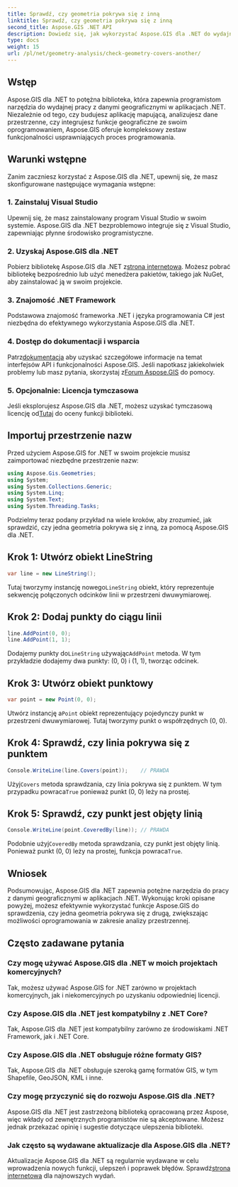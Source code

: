 ```yaml
---
title: Sprawdź, czy geometria pokrywa się z inną
linktitle: Sprawdź, czy geometria pokrywa się z inną
second_title: Aspose.GIS .NET API
description: Dowiedz się, jak wykorzystać Aspose.GIS dla .NET do wydajnej pracy z danymi geograficznymi, analizowania informacji przestrzennych i integrowania funkcji mapowania z aplikacjami .NET.
type: docs
weight: 15
url: /pl/net/geometry-analysis/check-geometry-covers-another/
---
```

## Wstęp
Aspose.GIS dla .NET to potężna biblioteka, która zapewnia programistom narzędzia do wydajnej pracy z danymi geograficznymi w aplikacjach .NET. Niezależnie od tego, czy budujesz aplikację mapującą, analizujesz dane przestrzenne, czy integrujesz funkcje geograficzne ze swoim oprogramowaniem, Aspose.GIS oferuje kompleksowy zestaw funkcjonalności usprawniających proces programowania.
## Warunki wstępne
Zanim zaczniesz korzystać z Aspose.GIS dla .NET, upewnij się, że masz skonfigurowane następujące wymagania wstępne:
### 1. Zainstaluj Visual Studio
Upewnij się, że masz zainstalowany program Visual Studio w swoim systemie. Aspose.GIS dla .NET bezproblemowo integruje się z Visual Studio, zapewniając płynne środowisko programistyczne.
### 2. Uzyskaj Aspose.GIS dla .NET
 Pobierz bibliotekę Aspose.GIS dla .NET z[strona internetowa](https://releases.aspose.com/gis/net/). Możesz pobrać bibliotekę bezpośrednio lub użyć menedżera pakietów, takiego jak NuGet, aby zainstalować ją w swoim projekcie.
### 3. Znajomość .NET Framework
Podstawowa znajomość frameworka .NET i języka programowania C# jest niezbędna do efektywnego wykorzystania Aspose.GIS dla .NET.
### 4. Dostęp do dokumentacji i wsparcia
 Patrz[dokumentacja](https://reference.aspose.com/gis/net/) aby uzyskać szczegółowe informacje na temat interfejsów API i funkcjonalności Aspose.GIS. Jeśli napotkasz jakiekolwiek problemy lub masz pytania, skorzystaj z[Forum Aspose.GIS](https://forum.aspose.com/c/gis/33) do pomocy.
### 5. Opcjonalnie: Licencja tymczasowa
 Jeśli eksplorujesz Aspose.GIS dla .NET, możesz uzyskać tymczasową licencję od[Tutaj](https://purchase.aspose.com/temporary-license/) do oceny funkcji biblioteki.

## Importuj przestrzenie nazw
Przed użyciem Aspose.GIS for .NET w swoim projekcie musisz zaimportować niezbędne przestrzenie nazw:
```csharp
using Aspose.Gis.Geometries;
using System;
using System.Collections.Generic;
using System.Linq;
using System.Text;
using System.Threading.Tasks;
```

Podzielmy teraz podany przykład na wiele kroków, aby zrozumieć, jak sprawdzić, czy jedna geometria pokrywa się z inną, za pomocą Aspose.GIS dla .NET.
## Krok 1: Utwórz obiekt LineString
```csharp
var line = new LineString();
```
 Tutaj tworzymy instancję nowego`LineString` obiekt, który reprezentuje sekwencję połączonych odcinków linii w przestrzeni dwuwymiarowej.
## Krok 2: Dodaj punkty do ciągu linii
```csharp
line.AddPoint(0, 0);
line.AddPoint(1, 1);
```
 Dodajemy punkty do`LineString` używając`AddPoint` metoda. W tym przykładzie dodajemy dwa punkty: (0, 0) i (1, 1), tworząc odcinek.
## Krok 3: Utwórz obiekt punktowy
```csharp
var point = new Point(0, 0);
```
 Utwórz instancję a`Point` obiekt reprezentujący pojedynczy punkt w przestrzeni dwuwymiarowej. Tutaj tworzymy punkt o współrzędnych (0, 0).
## Krok 4: Sprawdź, czy linia pokrywa się z punktem
```csharp
Console.WriteLine(line.Covers(point));    // PRAWDA
```
 Użyj`Covers` metoda sprawdzania, czy linia pokrywa się z punktem. W tym przypadku powraca`True` ponieważ punkt (0, 0) leży na prostej.
## Krok 5: Sprawdź, czy punkt jest objęty linią
```csharp
Console.WriteLine(point.CoveredBy(line)); // PRAWDA
```
Podobnie użyj`CoveredBy` metoda sprawdzania, czy punkt jest objęty linią. Ponieważ punkt (0, 0) leży na prostej, funkcja powraca`True`.

## Wniosek
Podsumowując, Aspose.GIS dla .NET zapewnia potężne narzędzia do pracy z danymi geograficznymi w aplikacjach .NET. Wykonując kroki opisane powyżej, możesz efektywnie wykorzystać funkcje Aspose.GIS do sprawdzenia, czy jedna geometria pokrywa się z drugą, zwiększając możliwości oprogramowania w zakresie analizy przestrzennej.
## Często zadawane pytania
### Czy mogę używać Aspose.GIS dla .NET w moich projektach komercyjnych?
Tak, możesz używać Aspose.GIS for .NET zarówno w projektach komercyjnych, jak i niekomercyjnych po uzyskaniu odpowiedniej licencji.
### Czy Aspose.GIS dla .NET jest kompatybilny z .NET Core?
Tak, Aspose.GIS dla .NET jest kompatybilny zarówno ze środowiskami .NET Framework, jak i .NET Core.
### Czy Aspose.GIS dla .NET obsługuje różne formaty GIS?
Tak, Aspose.GIS dla .NET obsługuje szeroką gamę formatów GIS, w tym Shapefile, GeoJSON, KML i inne.
### Czy mogę przyczynić się do rozwoju Aspose.GIS dla .NET?
Aspose.GIS dla .NET jest zastrzeżoną biblioteką opracowaną przez Aspose, więc wkłady od zewnętrznych programistów nie są akceptowane. Możesz jednak przekazać opinię i sugestie dotyczące ulepszenia biblioteki.
### Jak często są wydawane aktualizacje dla Aspose.GIS dla .NET?
 Aktualizacje Aspose.GIS dla .NET są regularnie wydawane w celu wprowadzenia nowych funkcji, ulepszeń i poprawek błędów. Sprawdź[strona internetowa](https://releases.aspose.com/gis/net/) dla najnowszych wydań.
